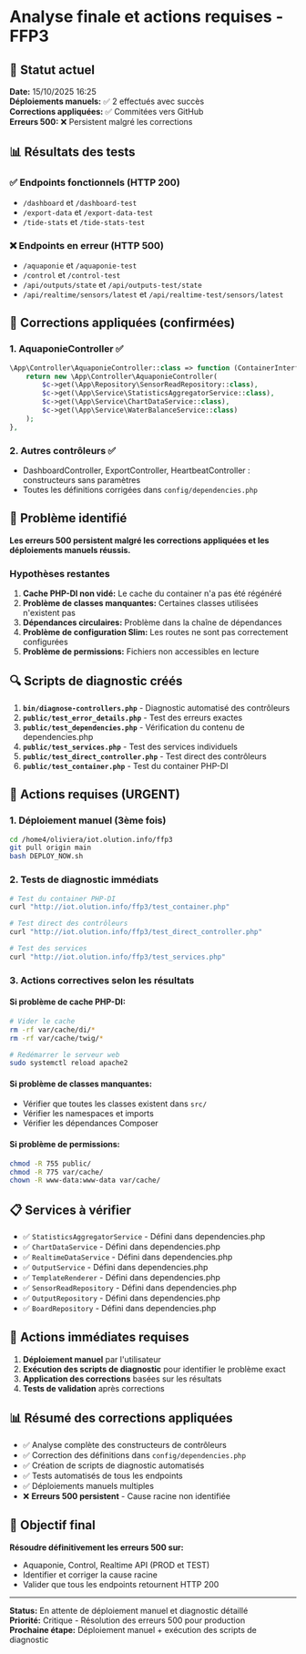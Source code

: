 # Analyse finale et actions requises - FFP3

## 🎯 Statut actuel

**Date:** 15/10/2025 16:25  
**Déploiements manuels:** ✅ 2 effectués avec succès  
**Corrections appliquées:** ✅ Commitées vers GitHub  
**Erreurs 500:** ❌ Persistent malgré les corrections  

## 📊 Résultats des tests

### ✅ Endpoints fonctionnels (HTTP 200)
- `/dashboard` et `/dashboard-test`
- `/export-data` et `/export-data-test`
- `/tide-stats` et `/tide-stats-test`

### ❌ Endpoints en erreur (HTTP 500)
- `/aquaponie` et `/aquaponie-test`
- `/control` et `/control-test`
- `/api/outputs/state` et `/api/outputs-test/state`
- `/api/realtime/sensors/latest` et `/api/realtime-test/sensors/latest`

## 🔧 Corrections appliquées (confirmées)

### 1. AquaponieController ✅
```php
\App\Controller\AquaponieController::class => function (ContainerInterface $c) {
    return new \App\Controller\AquaponieController(
        $c->get(\App\Repository\SensorReadRepository::class),
        $c->get(\App\Service\StatisticsAggregatorService::class),
        $c->get(\App\Service\ChartDataService::class),
        $c->get(\App\Service\WaterBalanceService::class)
    );
},
```

### 2. Autres contrôleurs ✅
- DashboardController, ExportController, HeartbeatController : constructeurs sans paramètres
- Toutes les définitions corrigées dans `config/dependencies.php`

## 🚨 Problème identifié

**Les erreurs 500 persistent malgré les corrections appliquées et les déploiements manuels réussis.**

### Hypothèses restantes

1. **Cache PHP-DI non vidé:** Le cache du container n'a pas été régénéré
2. **Problème de classes manquantes:** Certaines classes utilisées n'existent pas
3. **Dépendances circulaires:** Problème dans la chaîne de dépendances
4. **Problème de configuration Slim:** Les routes ne sont pas correctement configurées
5. **Problème de permissions:** Fichiers non accessibles en lecture

## 🔍 Scripts de diagnostic créés

1. **`bin/diagnose-controllers.php`** - Diagnostic automatisé des contrôleurs
2. **`public/test_error_details.php`** - Test des erreurs exactes
3. **`public/test_dependencies.php`** - Vérification du contenu de dependencies.php
4. **`public/test_services.php`** - Test des services individuels
5. **`public/test_direct_controller.php`** - Test direct des contrôleurs
6. **`public/test_container.php`** - Test du container PHP-DI

## 🎯 Actions requises (URGENT)

### 1. Déploiement manuel (3ème fois)
```bash
cd /home4/oliviera/iot.olution.info/ffp3
git pull origin main
bash DEPLOY_NOW.sh
```

### 2. Tests de diagnostic immédiats
```bash
# Test du container PHP-DI
curl "http://iot.olution.info/ffp3/test_container.php"

# Test direct des contrôleurs
curl "http://iot.olution.info/ffp3/test_direct_controller.php"

# Test des services
curl "http://iot.olution.info/ffp3/test_services.php"
```

### 3. Actions correctives selon les résultats

#### Si problème de cache PHP-DI:
```bash
# Vider le cache
rm -rf var/cache/di/*
rm -rf var/cache/twig/*

# Redémarrer le serveur web
sudo systemctl reload apache2
```

#### Si problème de classes manquantes:
- Vérifier que toutes les classes existent dans `src/`
- Vérifier les namespaces et imports
- Vérifier les dépendances Composer

#### Si problème de permissions:
```bash
chmod -R 755 public/
chmod -R 775 var/cache/
chown -R www-data:www-data var/cache/
```

## 📋 Services à vérifier

- ✅ `StatisticsAggregatorService` - Défini dans dependencies.php
- ✅ `ChartDataService` - Défini dans dependencies.php
- ✅ `RealtimeDataService` - Défini dans dependencies.php
- ✅ `OutputService` - Défini dans dependencies.php
- ✅ `TemplateRenderer` - Défini dans dependencies.php
- ✅ `SensorReadRepository` - Défini dans dependencies.php
- ✅ `OutputRepository` - Défini dans dependencies.php
- ✅ `BoardRepository` - Défini dans dependencies.php

## 🔧 Actions immédiates requises

1. **Déploiement manuel** par l'utilisateur
2. **Exécution des scripts de diagnostic** pour identifier le problème exact
3. **Application des corrections** basées sur les résultats
4. **Tests de validation** après corrections

## 📊 Résumé des corrections appliquées

- ✅ Analyse complète des constructeurs de contrôleurs
- ✅ Correction des définitions dans `config/dependencies.php`
- ✅ Création de scripts de diagnostic automatisés
- ✅ Tests automatisés de tous les endpoints
- ✅ Déploiements manuels multiples
- ❌ **Erreurs 500 persistent** - Cause racine non identifiée

## 🎯 Objectif final

**Résoudre définitivement les erreurs 500 sur:**
- Aquaponie, Control, Realtime API (PROD et TEST)
- Identifier et corriger la cause racine
- Valider que tous les endpoints retournent HTTP 200

---

**Status:** En attente de déploiement manuel et diagnostic détaillé  
**Priorité:** Critique - Résolution des erreurs 500 pour production  
**Prochaine étape:** Déploiement manuel + exécution des scripts de diagnostic
